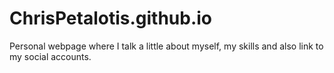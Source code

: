 # ChrisPetalotis.github.io

Personal webpage where I talk a little about myself, my skills and also link to my social accounts.
